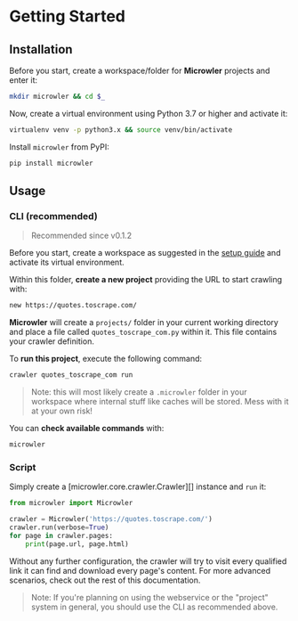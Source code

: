 # Getting Started

## Installation
Before you start, create a workspace/folder for **Microwler** projects and enter it:
```bash
mkdir microwler && cd $_
```

Now, create a virtual environment using Python 3.7 or higher and activate it:
```bash
virtualenv venv -p python3.x && source venv/bin/activate
```

Install `microwler` from PyPI:
```bash
pip install microwler
```

## Usage
### CLI (recommended)
> Recommended since v0.1.2

Before you start, create a workspace as suggested in the [setup guide](#installation)
and activate its virtual environment.

Within this folder, **create a new project** providing the URL to start
crawling with:
```bash
new https://quotes.toscrape.com/
```
**Microwler** will create a `projects/` folder in your current working directory and place
a file called `quotes_toscrape_com.py` within it. This file contains your crawler definition.

To **run this project**, execute the following command:
```bash
crawler quotes_toscrape_com run
```
> Note: this will most likely create a `.microwler` folder in your workspace
> where internal stuff like caches will be stored. Mess with it at your own risk!

You can **check available commands** with:
```bash
microwler
```

### Script
Simply create a [microwler.core.crawler.Crawler][] instance and `run` it:

```python
from microwler import Microwler

crawler = Microwler('https://quotes.toscrape.com/')
crawler.run(verbose=True)
for page in crawler.pages:
    print(page.url, page.html)
```
Without any further configuration, the crawler will try to visit every qualified link it can find and download
every page's content. For more advanced scenarios, check out the rest of this documentation.

> Note: If you're planning on using the webservice or the "project" system in general, you should use the CLI
as recommended above.
